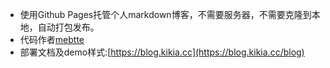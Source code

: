

- 使用Github Pages托管个人markdown博客，不需要服务器，不需要克隆到本地，自动打包发布。
- 代码作者[mebtte](https://github.com/mebtte/animal-photosynthesis)
- 部署文档及demo样式:[https://blog.kikia.cc](https://blog.kikia.cc/blog)
